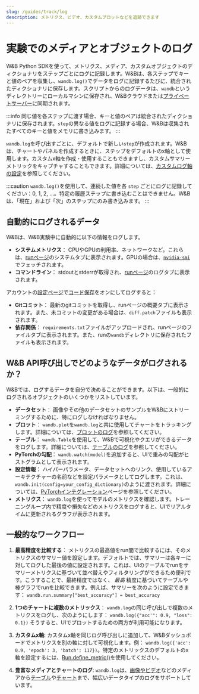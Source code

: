 ```yaml
---
slug: /guides/track/log
description: メトリクス、ビデオ、カスタムプロットなどを追跡できます
---
```


# 実験でのメディアとオブジェクトのログ

<head>
  <title>実験でのメディアとオブジェクトのログ</title>
</head>

W&B Python SDKを使って、メトリクス、メディア、カスタムオブジェクトのディクショナリをステップごとにログに記録します。W&Bは、各ステップでキーと値のペアを収集し、`wandb.log()`でデータをログに記録するたびに、統合されたディクショナリに保存します。スクリプトからのログデータは、`wandb`というディレクトリーにローカルマシンに保存され、W&Bクラウドまたは[プライベートサーバー](../../hosting/intro.md)に同期されます。

:::info
同じ値を各ステップに渡す場合、キーと値のペアは統合されたディクショナリに保存されます。`step`の異なる値をログに記録する場合、W&Bは収集されたすべてのキーと値をメモリに書き込みます。
:::

`wandb.log`を呼び出すごとに、デフォルトで新しい`step`が作成されます。W&Bは、チャートやパネルを作成するときに、ステップをデフォルトのx軸として使用します。カスタムx軸を作成・使用することもできますし、カスタムサマリーメトリックをキャプチャすることもできます。詳細については、[カスタムログ軸の設定](./customize-logging-axes.md)を参照してください。

<!-- [INSERT BETTER EXAMPLE] -->
<!-- コードのさまざまな場所から単一のヒストリーステップにログを記録する場合は、以下のように`wandb.log()`にステップインデックスを渡します：

```python
wandb.log({'loss': 0.2}, step=step)
``` -->

<!-- [INSERT EXAMPLE] -->

:::caution
`wandb.log()`を使用して、連続した値を各 `step` ごとにログに記録してください：0, 1, 2, ...。特定の履歴ステップに書き込むことはできません。W&Bは、「現在」および「次」のステップにのみ書き込みます。
:::
<!-- `wandb.log`で`commit=False`を設定することで、メトリクスを蓄積できます。ただし、最終的にメトリクスを保存するために、`commit=True`（デフォルト）で`wandb.log`を呼び出すことが必要です。

```python
wandb.log({'loss': 0.2}, commit=False)
# このステップを報告する準備ができたときに、別の場所で：
wandb.log({'accuracy': 0.8})
``` -->


## 自動的にログされるデータ

W&Bは、W&B実験中に自動的に以下の情報をログします。

* **システムメトリクス**： CPUやGPUの利用率、ネットワークなど。これらは、[runページ](../../app/pages/run-page.md)のシステムタブに表示されます。GPUの場合は、[`nvidia-smi`](https://developer.nvidia.com/nvidia-system-management-interface)でフェッチされます。
* **コマンドライン**： stdoutとstderrが取得され、[runページ](../../app/pages/run-page.md)のログタブに表示されます。

アカウントの[設定ページ](https://wandb.ai/settings)で[コード保存](http://wandb.me/code-save-colab)をオンにしてログすると：

* **Gitコミット**： 最新のgitコミットを取得し、runページの概要タブに表示されます。また、未コミットの変更がある場合は、`diff.patch`ファイルも表示されます。
* **依存関係**： `requirements.txt`ファイルがアップロードされ、runページのファイルタブに表示されます。また、runの`wandb`ディレクトリに保存されたファイルも表示されます。


## W&B API呼び出しでどのようなデータがログされるか？

W&Bでは、ログするデータを自分で決めることができます。以下は、一般的にログされるオブジェクトのいくつかをリストしています。

* **データセット**： 画像やその他のデータセットのサンプルをW&Bにストリーミングするために、特にログしなければなりません。
* **プロット**： `wandb.plot`を`wandb.log`と共に使用してチャートをトラッキングします。詳細については、[プロットのログ](./plots.md)を参照してください。
* **テーブル**： `wandb.Table`を使用して、W&Bで可視化やクエリができるデータをログします。詳細については、[テーブルのログ](./log-tables.md)を参照してください。
* **PyTorchの勾配**： `wandb.watch(model)`を追加すると、UIで重みの勾配がヒストグラムとして表示されます。
* **設定情報**： ハイパーパラメータ、データセットへのリンク、使用しているアーキテクチャーの名前などを設定パラメータとしてログします。これは、`wandb.init(config=your_config_dictionary)`のように渡されます。詳細については、[PyTorchインテグレーション](../../integrations/pytorch.md)ページを参照してください。
* **メトリクス**： `wandb.log`を使ってモデルのメトリクスを確認します。トレーニングループ内で精度や損失などのメトリクスをログすると、UIでリアルタイムに更新されるグラフが表示されます。

<!-- 例の使用法

```python
wandb.log({"loss": 0.314, "epoch": 5,
           "inputs": wandb.Image(inputs),
           "logits": wandb.Histogram(outputs),
           "captions": wandb.Html(captions)})
```
 -->

## 一般的なワークフロー

1. **最高精度を比較する**： メトリクスの最高値をrun間で比較するには、そのメトリクスのサマリー値を設定します。デフォルトでは、サマリーは各キーに対してログした最後の値に設定されます。これは、UIのテーブルでrunをサマリーメトリクスに基づいて並べ替えやフィルタリングができるため便利です。こうすることで、最終精度ではなく、 _最高_ 精度に基づいてテーブルや棒グラフでrunを比較できます。例えば、サマリーを次のように設定できます： `wandb.run.summary["best_accuracy"] = best_accuracy`

2. **1つのチャートに複数のメトリックス**： `wandb.log`の同じ呼び出しで複数のメトリクスをログし、次のようにします： `wandb.log({"acc'": 0.9, "loss": 0.1})` そうすると、UIでプロットするための両方が利用可能になります。

3. **カスタムx軸**: カスタムx軸を同じログ呼び出しに追加して、W&Bダッシュボードでメトリクスを別の軸に対して可視化します。例： `wandb.log({'acc': 0.9, 'epoch': 3, 'batch': 117})`。特定のメトリックスのデフォルトのx軸を設定するには、[Run.define\_metric()](https://docs.wandb.ai/ref/python/run#define\_metric)を使用してください。

4. **豊富なメディアとチャートのログ**: `wandb.log`は、[画像やビデオ](./media.md)などのメディアから[テーブル](./log-tables.md)や[チャート](../../app/features/custom-charts/intro.md)まで、幅広いデータタイプのログをサポートしています。